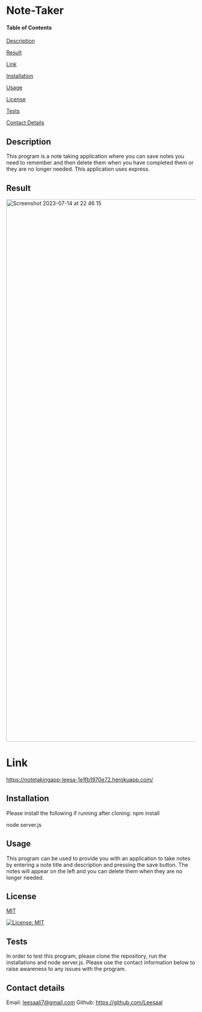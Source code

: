 # Note-Taker


#### Table of Contents 
[Description](#description)

[Result](#result)

[Link](#link)

[Installation](#installation)

[Usage](#usage)

[License](#license)

[Tests](#tests)

[Contact Details](#contact-details)

## Description

This program is a note taking application where you can save notes you need to remember and then delete them when you have completed them or they are no longer needed.  This application uses express.

## Result

<img width="1439" alt="Screenshot 2023-07-14 at 22 46 15" src="https://github.com/Leesaal/Note-Taker/assets/118930290/c36f065c-a350-4442-b122-bc90d31f8d5c">

# Link

https://notetakingapp-leesa-1e1fb1970e72.herokuapp.com/

## Installation

Please install the following if running after cloning:
npm install

node server.js

## Usage

This program can be used to provide you with an application to take notes by entering a note title and description and pressing the save button.  The notes will appear on the left and you can delete them when they are no longer needed.

## License

[MIT](https://choosealicense.com/licenses/mit/)

[![License: MIT](https://img.shields.io/badge/License-MIT-yellow.svg)](https://opensource.org/licenses/MIT)

## Tests

In order to test this program, please clone the repository, run the installations and node server.js.  Please use the contact information below to raise awareness to any issues with the program.

## Contact details

Email: leesaali7@gmail.com
Github: https://github.com/Leesaal
